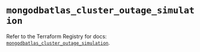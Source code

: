 # `mongodbatlas_cluster_outage_simulation`

Refer to the Terraform Registry for docs: [`mongodbatlas_cluster_outage_simulation`](https://registry.terraform.io/providers/mongodb/mongodbatlas/1.33.0/docs/resources/cluster_outage_simulation).

